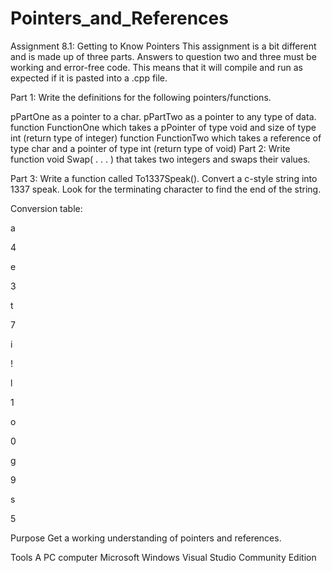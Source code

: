 # Pointers_and_References
Assignment 8.1: Getting to Know Pointers
This assignment is a bit different and is made up of three parts. Answers to question two and three must be working and error-free code. This means that it will compile and run as expected if it is pasted into a .cpp file.

Part 1: Write the definitions for the following pointers/functions.

pPartOne as a pointer to a char.
pPartTwo as a pointer to any type of data.
function FunctionOne which takes a pPointer of type void and size of type int (return type of integer)
function FunctionTwo which takes a reference of type char and a pointer of type int (return type of void)
Part 2: Write function void Swap( . . . ) that takes two integers and swaps their values.

Part 3: Write a function called To1337Speak(). Convert a c-style string into 1337 speak. Look for the terminating character to find the end of the string.

Conversion table:

 a

 4

 e

 3

 t

 7

 i

 !

 l

 1

 o

 0

 g

 9

 s

 5

Purpose
Get a working understanding of pointers and references.

Tools
A PC computer
Microsoft Windows
Visual Studio Community Edition
